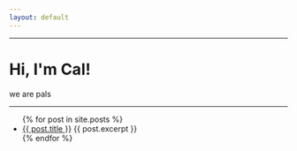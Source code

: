 ```yaml
---
layout: default
---
```


---
# Hi, I'm Cal! 
we are pals 

---


</section>
<ul  class="blog">
  {% for post in site.posts %}
    <li>
      <a href="{{ post.url }}">{{ post.title }}</a>
      {{ post.excerpt }}
    </li>
  {% endfor %}
</ul>